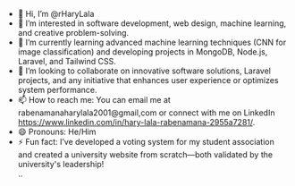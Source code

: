 - 👋 Hi, I’m @rHaryLala  
- 👀 I’m interested in software development, web design, machine learning, and creative problem-solving.  
- 🌱 I’m currently learning advanced machine learning techniques (CNN for image classification) and developing projects in MongoDB, Node.js, Laravel, and Tailwind CSS.  
- 💞️ I’m looking to collaborate on innovative software solutions, Laravel projects, and any initiative that enhances user experience or optimizes system performance.  
- 📫 How to reach me: You can email me at rabenamanaharylala2001@gmail,com or connect with me on LinkedIn https://www.linkedin.com/in/hary-lala-rabenamana-2955a7281/.  
- 😄 Pronouns: He/Him  
- ⚡ Fun fact: I’ve developed a voting system for my student association and created a university website from scratch—both validated by the university's leadership!  
..

<!---
rHaryLala/rHaryLala is a ✨ special ✨ repository because its `README.md` (this file) appears on your GitHub profile.
You can click the Preview link to take a look at your changes.
--->
